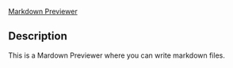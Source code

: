 [Markdown Previewer](https://codepen.io/Damilare-Edun/pen/VwgBwGV)

## Description
This is a Mardown Previewer where you can write markdown files.
